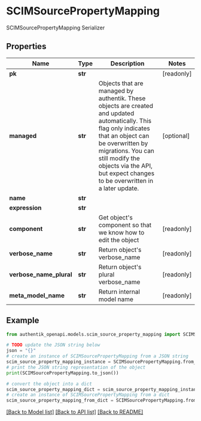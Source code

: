 # SCIMSourcePropertyMapping

SCIMSourcePropertyMapping Serializer

## Properties

Name | Type | Description | Notes
------------ | ------------- | ------------- | -------------
**pk** | **str** |  | [readonly] 
**managed** | **str** | Objects that are managed by authentik. These objects are created and updated automatically. This flag only indicates that an object can be overwritten by migrations. You can still modify the objects via the API, but expect changes to be overwritten in a later update. | [optional] 
**name** | **str** |  | 
**expression** | **str** |  | 
**component** | **str** | Get object&#39;s component so that we know how to edit the object | [readonly] 
**verbose_name** | **str** | Return object&#39;s verbose_name | [readonly] 
**verbose_name_plural** | **str** | Return object&#39;s plural verbose_name | [readonly] 
**meta_model_name** | **str** | Return internal model name | [readonly] 

## Example

```python
from authentik_openapi.models.scim_source_property_mapping import SCIMSourcePropertyMapping

# TODO update the JSON string below
json = "{}"
# create an instance of SCIMSourcePropertyMapping from a JSON string
scim_source_property_mapping_instance = SCIMSourcePropertyMapping.from_json(json)
# print the JSON string representation of the object
print(SCIMSourcePropertyMapping.to_json())

# convert the object into a dict
scim_source_property_mapping_dict = scim_source_property_mapping_instance.to_dict()
# create an instance of SCIMSourcePropertyMapping from a dict
scim_source_property_mapping_from_dict = SCIMSourcePropertyMapping.from_dict(scim_source_property_mapping_dict)
```
[[Back to Model list]](../README.md#documentation-for-models) [[Back to API list]](../README.md#documentation-for-api-endpoints) [[Back to README]](../README.md)


